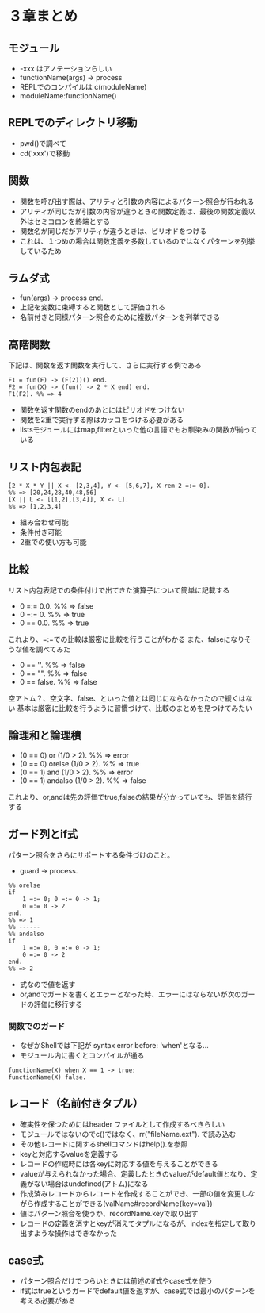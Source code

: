 # ３章まとめ

## モジュール
* -xxx はアノテーションらしい
* functionName(args) -> process
* REPLでのコンパイルは c(moduleName)
* moduleName:functionName()

## REPLでのディレクトリ移動
* pwd()で調べて
* cd('xxx')で移動

## 関数
* 関数を呼び出す際は、アリティと引数の内容によるパターン照合が行われる
* アリティが同じだが引数の内容が違うときの関数定義は、最後の関数定義以外はセミコロンを終端とする
* 関数名が同じだがアリティが違うときは、ピリオドをつける
* これは、１つめの場合は関数定義を多数しているのではなくパターンを列挙しているため

## ラムダ式
* fun(args) -> process end.
* 上記を変数に束縛すると関数として評価される
* 名前付きと同様パターン照合のために複数パターンを列挙できる

## 高階関数
下記は、関数を返す関数を実行して、さらに実行する例である
```
F1 = fun(F) -> (F(2))() end.
F2 = fun(X) -> (fun() -> 2 * X end) end.
F1(F2). %% => 4
```

* 関数を返す関数のendのあとにはピリオドをつけない
* 関数を2重で実行する際はカッコをつける必要がある
* listsモジュールにはmap,filterといった他の言語でもお馴染みの関数が揃っている

## リスト内包表記
```
[2 * X * Y || X <- [2,3,4], Y <- [5,6,7], X rem 2 =:= 0].
%% => [20,24,28,40,48,56]
[X || L <- [[1,2],[3,4]], X <- L].     
%% => [1,2,3,4]
```

* 組み合わせ可能
* 条件付き可能
* 2重での使い方も可能

## 比較
リスト内包表記での条件付けで出てきた演算子について簡単に記載する

* 0 =:= 0.0.  %% => false
* 0 =:= 0.    %% => true
* 0 == 0.0.   %% => true

これより、=:=での比較は厳密に比較を行うことがわかる
また、falseになりそうな値を調べてみた

* 0 == ''.    %% => false
* 0 == "".    %% => false
* 0 == false. %% => false

空アトム？、空文字、false、といった値とは同じにならなかったので緩くはない
基本は厳密に比較を行うように習慣づけて、比較のまとめを見つけてみたい

## 論理和と論理積
* (0 == 0) or (1/0 > 2).      %% => error
* (0 == 0) orelse (1/0 > 2).  %% => true
* (0 == 1) and (1/0 > 2).     %% => error
* (0 == 1) andalso (1/0 > 2). %% => false

これより、or,andは先の評価でtrue,falseの結果が分かっていても、評価を続行する

## ガード列とif式
パターン照合をさらにサポートする条件づけのこと。

* guard -> process.
```
%% orelse
if
    1 =:= 0; 0 =:= 0 -> 1;
    0 =:= 0 -> 2
end.
%% => 1
%% ------
%% andalso
if
    1 =:= 0, 0 =:= 0 -> 1;
    0 =:= 0 -> 2
end.
%% => 2
```

* 式なので値を返す 
* or,andでガードを書くとエラーとなった時、エラーにはならないが次のガードの評価に移行する

### 関数でのガード
* なぜかShellでは下記が syntax error before: 'when'となる…
* モジュール内に書くとコンパイルが通る
```
functionName(X) when X == 1 -> true;
functionName(X) false.
```

## レコード（名前付きタプル）
* 確実性を保つためにはheader ファイルとして作成するべきらしい
* モジュールではないのでc()ではなく、rr("fileName.ext"). で読み込む
* その他レコードに関するshellコマンドはhelp().を参照
* keyと対応するvalueを定義する
* レコードの作成時には各keyに対応する値を与えることができる
* valueが与えられなかった場合、定義したときのvalueがdefault値となり、定義がない場合はundefined(アトム)になる
* 作成済みレコードからレコードを作成することができ、一部の値を変更しながら作成することができる(valName\#recordName{key=val})
* 値はパターン照合を使うか、recordName.keyで取り出す
* レコードの定義を消すとkeyが消えてタプルになるが、indexを指定して取り出すような操作はできなかった


## case式
* パターン照合だけでつらいときには前述のif式やcase式を使う
* if式はtrueというガードでdefault値を返すが、case式では最小のパターンを考える必要がある
